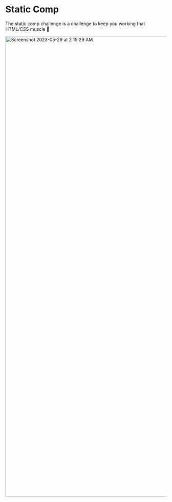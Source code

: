 # Static Comp
The static comp challenge is a challenge to keep you working that HTML/CSS muscle :muscle: 

<img width="1440" alt="Screenshot 2023-05-29 at 2 19 29 AM" src="https://user-images.githubusercontent.com/123966150/241684007-19d94cc0-c6a4-4d24-a613-c6c0f3ff390b.png">
